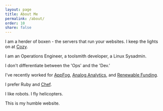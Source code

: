 ```yaml
---
layout: page
title: About Me
permalink: /about/
order: 10
share: false
---
```


I am a herder of boxen - the servers that run your websites. I keep the lights on at [Cozy](https://cozy.co/).

I am an Operations Engineer, a toolsmith developer, a Linux Sysadmin.

I don't differentiate between the 'Ops' and the 'Dev.'

I've recently worked for [AppFog](https://www.appfog.com/), [Analog Analytics](http://analoganalytics.com/), and [Renewable Funding](https://renewfund.com).

I prefer Ruby and [Chef](http://www.getchef.com/).

I like robots. I fly helicopters.

This is my humble website.